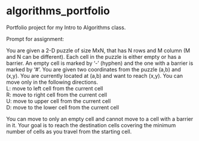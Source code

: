 # algorithms_portfolio
Portfolio project for my Intro to Algorithms class. 

Prompt for assignment: <br>

You are given a 2-D puzzle of size MxN, that has N rows and M column (M and N can be different). Each cell in the puzzle is either empty or has a barrier. An empty cell is marked by ‘-’ (hyphen) and the one with a barrier is marked by ‘#’. You are given two coordinates from the puzzle (a,b) and (x,y). You are currently located at (a,b) and want to reach (x,y). You can move only in the following directions. <br>
L: move to left cell from the current cell<br>
R: move to right cell from the current cell<br>
U: move to upper cell from the current cell<br>
D: move to the lower cell from the current cell <br>

You can move to only an empty cell and cannot move to a cell with a barrier in it. Your goal is to reach the destination cells covering the minimum number of cells as you travel from the starting cell.
